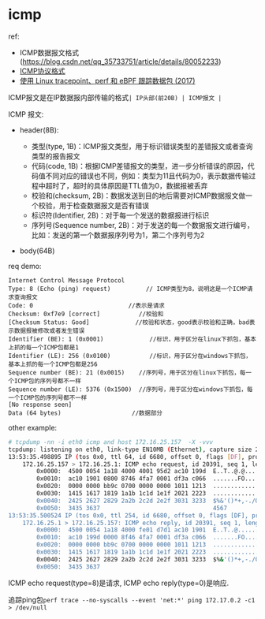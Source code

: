 # icmp
ref:
- ICMP数据报文格式(https://blog.csdn.net/qq_35733751/article/details/80052233)
- [ICMP协议格式](https://tonydeng.github.io/sdn-handbook/basic/icmp.html)
- [使用 Linux tracepoint、perf 和 eBPF 跟踪数据包 (2017)](https://github.com/DavadDi/bpf_study/blob/master/trace-packet-with-tracepoint-perf-ebpf/index_zh.md)

ICMP报文是在IP数据报内部传输的格式`| IP头部(前20B) | ICMP报文 |`

ICMP 报文:
- header(8B):

    - 类型(type, 1B)：ICMP报文类型，用于标识错误类型的差错报文或者查询类型的报告报文
    - 代码(code, 1B)：根据ICMP差错报文的类型，进一步分析错误的原因，代码值不同对应的错误也不同，例如：类型为11且代码为0，表示数据传输过程中超时了，超时的具体原因是TTL值为0，数据报被丢弃
    - 校验和(checksum, 2B)：数据发送到目的地后需要对ICMP数据报文做一个校验，用于检查数据报文是否有错误
    - 标识符(Identifier, 2B)：对于每一个发送的数据报进行标识
    - 序列号(Sequence number, 2B)：对于发送的每一个数据报文进行编号，比如：发送的第一个数据报序列号为1，第二个序列号为2
- body(64B)

req demo:
```
Internet Control Message Protocol
Type: 8 (Echo (ping) request)          // ICMP类型为8，说明这是一个ICMP请求查询报文 
Code: 0                           //表示是请求
Checksum: 0xf7e9 [correct]           //校验和
[Checksum Status: Good]             //校验和状态，good表示校验和正确，bad表示数据报被修改或者发生错误
Identifier (BE): 1 (0x0001)             //标识，用于区分在linux下抓包，基本上抓的每一个ICMP包都是1
Identifier (LE): 256 (0x0100)           //标识，用于区分在windows下抓包，基本上抓的每一个ICMP包都是256
Sequence number (BE): 21 (0x0015)    //序列号，用于区分在linux下抓包，每一个ICMP包的序列号都不一样
Sequence number (LE): 5376 (0x1500)  //序列号，用于区分在windows下抓包，每一个ICMP包的序列号都不一样
[No response seen]               
Data (64 bytes)                    //数据部分
```

other example:
```bash
# tcpdump -nn -i eth0 icmp and host 172.16.25.157  -X -vvv
tcpdump: listening on eth0, link-type EN10MB (Ethernet), capture size 262144 bytes
13:53:35.498895 IP (tos 0x0, ttl 64, id 6680, offset 0, flags [DF], proto ICMP (1), length 84)
    172.16.25.157 > 172.16.25.1: ICMP echo request, id 20391, seq 1, length 64
        0x0000:  4500 0054 1a18 4000 4001 95d2 ac10 199d  E..T..@.@.......
        0x0010:  ac10 1901 0800 8746 4fa7 0001 df3a c066  .......FO....:.f
        0x0020:  0000 0000 bb9c 0700 0000 0000 1011 1213  ................
        0x0030:  1415 1617 1819 1a1b 1c1d 1e1f 2021 2223  .............!"#
        0x0040:  2425 2627 2829 2a2b 2c2d 2e2f 3031 3233  $%&'()*+,-./0123
        0x0050:  3435 3637                                4567
13:53:35.500524 IP (tos 0x0, ttl 254, id 6680, offset 0, flags [DF], proto ICMP (1), length 84)
    172.16.25.1 > 172.16.25.157: ICMP echo reply, id 20391, seq 1, length 64
        0x0000:  4500 0054 1a18 4000 fe01 d7d1 ac10 1901  E..T..@.........
        0x0010:  ac10 199d 0000 8f46 4fa7 0001 df3a c066  .......FO....:.f
        0x0020:  0000 0000 bb9c 0700 0000 0000 1011 1213  ................
        0x0030:  1415 1617 1819 1a1b 1c1d 1e1f 2021 2223  .............!"#
        0x0040:  2425 2627 2829 2a2b 2c2d 2e2f 3031 3233  $%&'()*+,-./0123
        0x0050:  3435 3637 
```

ICMP echo request(type=8)是请求,  ICMP echo reply(type=0)是响应.

追踪ping包`perf trace --no-syscalls --event 'net:*' ping 172.17.0.2 -c1 > /dev/null`